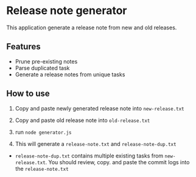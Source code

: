 # Release note generator

This application generate a release note from new and old releases.

## Features

- Prune pre-existing notes
- Parse duplicated task
- Generate a release notes from unique tasks

## How to use

1. Copy and paste newly generated release note into `new-release.txt`

2. Copy and paste old release note into `old-release.txt`

3. run `node generator.js`

4. This will generate a `release-note.txt` and `release-note-dup.txt`

- `release-note-dup.txt` contains multiple existing tasks from `new-release.txt`. You should review, copy. and paste the commit logs into the `release-note.txt`
